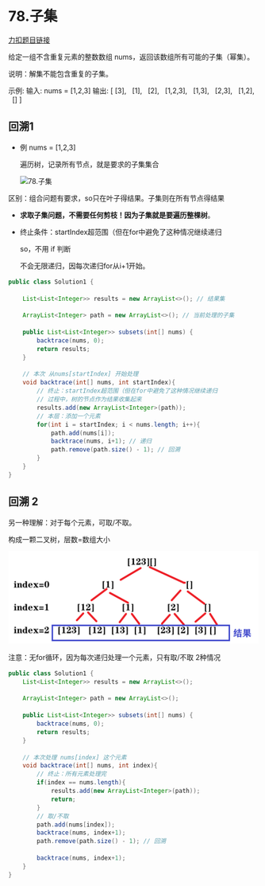 

# 78.子集

[力扣题目链接](https://leetcode-cn.com/problems/subsets/)

给定一组不含重复元素的整数数组 nums，返回该数组所有可能的子集（幂集）。

说明：解集不能包含重复的子集。

示例:
输入: nums = [1,2,3]
输出:
[
  [3],
  [1],
  [2],
  [1,2,3],
  [1,3],
  [2,3],
  [1,2],
  []
]

## 回溯1 

+ 例 nums = [1,2,3]

  遍历树，记录所有节点，就是要求的子集集合

  ![78.子集](https://img-blog.csdnimg.cn/202011232041348.png)

 区别：组合问题有要求，so只在叶子得结果。子集则在所有节点得结果



+ **求取子集问题，不需要任何剪枝！因为子集就是要遍历整棵树**。

+ 终止条件：startIndex超范围（但在for中避免了这种情况继续递归

  so，不用 if 判断 

  不会无限递归，因每次递归for从i+1开始。

```java
public class Solution1 {

    List<List<Integer>> results = new ArrayList<>(); // 结果集

    ArrayList<Integer> path = new ArrayList<>(); // 当前处理的子集

    public List<List<Integer>> subsets(int[] nums) {
        backtrace(nums, 0);
        return results;
    }

    // 本次 从nums[startIndex] 开始处理
    void backtrace(int[] nums, int startIndex){
        // 终止：startIndex超范围（但在for中避免了这种情况继续递归
        // 过程中，树的节点作为结果收集起来
        results.add(new ArrayList<Integer>(path));
        // 本层：添加一个元素
        for(int i = startIndex; i < nums.length; i++){
            path.add(nums[i]);
            backtrace(nums, i+1); // 递归
            path.remove(path.size() - 1); // 回溯
        }
    }
}
```

 

## 回溯 2

另一种理解：对于每个元素，可取/不取。

构成一颗二叉树，层数=数组大小

 ![](img_subset2.png)

注意：无for循环，因为每次递归处理一个元素，只有取/不取 2种情况

```java
public class Solution1 {
    List<List<Integer>> results = new ArrayList<>();

    ArrayList<Integer> path = new ArrayList<>();

    public List<List<Integer>> subsets(int[] nums) {
        backtrace(nums, 0);
        return results;
    }

    // 本次处理 nums[index] 这个元素
    void backtrace(int[] nums, int index){
        // 终止：所有元素处理完
        if(index == nums.length){
            results.add(new ArrayList<Integer>(path));
            return;
        }
        // 取/不取
        path.add(nums[index]);
        backtrace(nums, index+1);
        path.remove(path.size() - 1); // 回溯

        backtrace(nums, index+1);
    }
}
```

